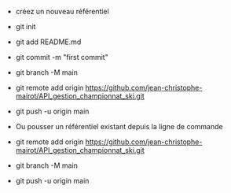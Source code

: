 - créez un nouveau référentiel

- git init
- git add README.md
- git commit -m "first commit"
- git branch -M main
- git remote add origin https://github.com/jean-christophe-mairot/API_gestion_championnat_ski.git
- git push -u origin main

- Ou pousser un référentiel existant depuis la ligne de commande

- git remote add origin https://github.com/jean-christophe-mairot/API_gestion_championnat_ski.git
- git branch -M main
- git push -u origin main
